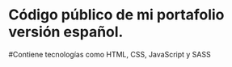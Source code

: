 # Código público de mi portafolio versión español.
#Contiene tecnologías como HTML, CSS, JavaScript y SASS
